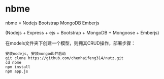 nbme
====

nbme = Nodejs Bootstrap MongoDB Emberjs

(Nodejs + Express + ejs + Bootstrap + MongoDB + Mongoose + Emberjs)

在models文件夹下创建一个模型，则拥其CRUD操作，部署步骤：

    安装nodejs, 安装mongodb并启动
    git clone https://github.com/chenhaifeng314/nutz.git
    cd nbme
    npm install            
    npm app.js               
